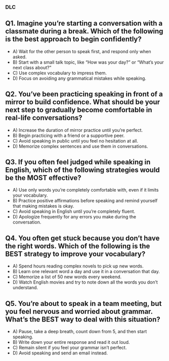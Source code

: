 ### DLC
## Q1. Imagine you’re starting a conversation with a classmate during a break. Which of the following is the best approach to begin confidently?
- A) Wait for the other person to speak first, and respond only when asked.
- B) Start with a small talk topic, like “How was your day?” or “What’s your next class about?”
- C) Use complex vocabulary to impress them.
- D) Focus on avoiding any grammatical mistakes while speaking.

## Q2. You’ve been practicing speaking in front of a mirror to build confidence. What should be your next step to gradually become comfortable in real-life conversations?
- A) Increase the duration of mirror practice until you’re perfect.
- B) Begin practicing with a friend or a supportive peer.
- C) Avoid speaking in public until you feel no hesitation at all.
- D) Memorize complex sentences and use them in conversations.

## Q3. If you often feel judged while speaking in English, which of the following strategies would be the MOST effective?
- A) Use only words you’re completely comfortable with, even if it limits your vocabulary.
- B) Practice positive affirmations before speaking and remind yourself that making mistakes is okay.
- C) Avoid speaking in English until you’re completely fluent.
- D) Apologize frequently for any errors you make during the conversation.

## Q4. You often get stuck because you don’t have the right words. Which of the following is the BEST strategy to improve your vocabulary?
- A) Spend hours reading complex novels to pick up new words.
- B) Learn one relevant word a day and use it in a conversation that day.
- C) Memorize a list of 50 new words every weekend.
- D) Watch English movies and try to note down all the words you don’t understand.

## Q5. You’re about to speak in a team meeting, but you feel nervous and worried about grammar. What’s the BEST way to deal with this situation?
- A) Pause, take a deep breath, count down from 5, and then start speaking.
- B) Write down your entire response and read it out loud.
- C) Remain silent if you feel your grammar isn’t perfect.
- D) Avoid speaking and send an email instead.
